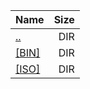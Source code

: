 |Name|Size|
|:---|---:|
|[..](../index.html)|DIR|
|[[BIN]]([BIN]/index.html)|DIR|
|[[ISO]]([ISO]/index.html)|DIR|
